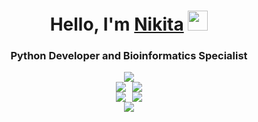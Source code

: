 <div align="center">
    <h1>Hello, I'm <a href="https://hukumabob.github.io/" target="_blank">Nikita</a> <img src="https://github.com/blackcater/blackcater/raw/main/images/Hi.gif" height="32"/></h1>
    <h3>Python Developer and Bioinformatics Specialist</h3>
</div>

<div align="center">
    <img src="https://github-profile-summary-cards.vercel.app/api/cards/profile-details?username=HukumaBob&theme=nord_dark" />
</div>

<div align="center">
    <div style="display: flex; justify-content: center;">
        <img style="margin-right: 10px;" src="https://github-profile-summary-cards.vercel.app/api/cards/most-commit-language?username=HukumaBob&theme=nord_dark" />
        <img src="https://github-profile-summary-cards.vercel.app/api/cards/repos-per-language?username=HukumaBob&theme=nord_dark" />
    </div>
    <div style="display: flex; justify-content: center;">
        <img style="margin-right: 10px;" src="https://github-profile-summary-cards.vercel.app/api/cards/stats?username=HukumaBob&theme=nord_dark" />
        <img src="https://github-profile-summary-cards.vercel.app/api/cards/productive-time?username=HukumaBob&theme=nord_dark" />
    </div>
</div>
<div align="center">
    <img src="https://img.shields.io/badge/mysql-4479A1.svg?style=for-the-badge&logo=mysql&logoColor=white" />
</div>

